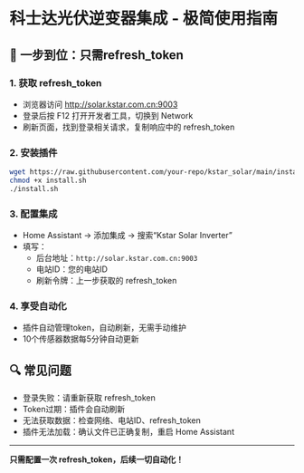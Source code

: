 # 科士达光伏逆变器集成 - 极简使用指南

## 🚀 一步到位：只需refresh_token

### 1. 获取 refresh_token
- 浏览器访问 http://solar.kstar.com.cn:9003
- 登录后按 F12 打开开发者工具，切换到 Network
- 刷新页面，找到登录相关请求，复制响应中的 refresh_token

### 2. 安装插件
```bash
wget https://raw.githubusercontent.com/your-repo/kstar_solar/main/install.sh
chmod +x install.sh
./install.sh
```

### 3. 配置集成
- Home Assistant → 添加集成 → 搜索“Kstar Solar Inverter”
- 填写：
  - 后台地址：`http://solar.kstar.com.cn:9003`
  - 电站ID：您的电站ID
  - 刷新令牌：上一步获取的 refresh_token

### 4. 享受自动化
- 插件自动管理token，自动刷新，无需手动维护
- 10个传感器数据每5分钟自动更新

## 🔍 常见问题
- 登录失败：请重新获取 refresh_token
- Token过期：插件会自动刷新
- 无法获取数据：检查网络、电站ID、refresh_token
- 插件无法加载：确认文件已正确复制，重启 Home Assistant

---

**只需配置一次 refresh_token，后续一切自动化！** 